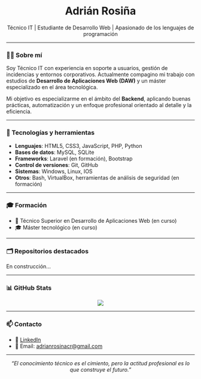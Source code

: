<h1 align="center">Adrián Rosiña</h1>
<p align="center">Técnico IT | Estudiante de Desarrollo Web | Apasionado de los lenguajes de programación</p>

---

### 🧑‍💻 Sobre mí

Soy Técnico IT con experiencia en soporte a usuarios, gestión de incidencias y entornos corporativos. Actualmente compagino mi trabajo con estudios de **Desarrollo de Aplicaciones Web (DAW)** y un máster especializado en el área tecnológica.

Mi objetivo es especializarme en el ámbito del **Backend**, aplicando buenas prácticas, automatización y un enfoque profesional orientado al detalle y la eficiencia.

---

### 🧰 Tecnologías y herramientas

- **Lenguajes**: HTML5, CSS3, JavaScript, PHP, Python
- **Bases de datos**: MySQL, SQLite
- **Frameworks**: Laravel (en formación), Bootstrap
- **Control de versiones**: Git, GitHub
- **Sistemas**: Windows, Linux, IOS
- **Otros**: Bash, VirtualBox, herramientas de análisis de seguridad (en formación)

---

### 🎓 Formación

- 🔧 Técnico Superior en Desarrollo de Aplicaciones Web (en curso)
- 🎓 Máster tecnológico (en curso)
  

---

### 🗂️ Repositorios destacados

En construcción...



---

### 📊 GitHub Stats

<p align="center">
  <img src="https://github-readme-stats.vercel.app/api?username=adrian-rosina&show_icons=true&theme=default" />
</p>

---

### 📫 Contacto

- 💼 [LinkedIn](https://www.linkedin.com/in/adri%C3%A1n-rosi%C3%B1a-p%C3%A9rez-a34430277/)
- 📧 Email: adrianrosinacr@gmail.com

---

<p align="center">
  <em>“El conocimiento técnico es el cimiento, pero la actitud profesional es lo que construye el futuro.”</em>
</p>

